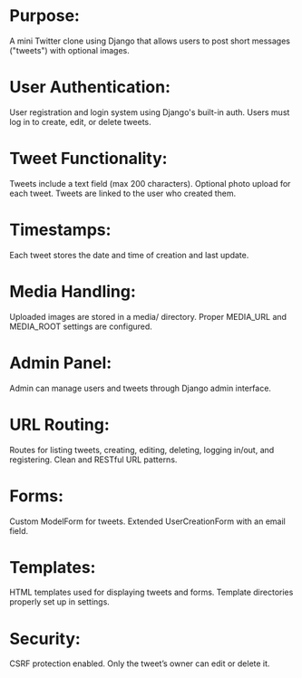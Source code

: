 # Purpose:
A mini Twitter clone using Django that allows users to post short messages ("tweets") with optional images.

# User Authentication:
User registration and login system using Django's built-in auth.
Users must log in to create, edit, or delete tweets.

# Tweet Functionality:
Tweets include a text field (max 200 characters).
Optional photo upload for each tweet.
Tweets are linked to the user who created them.

# Timestamps:
Each tweet stores the date and time of creation and last update.

# Media Handling:
Uploaded images are stored in a media/ directory.
Proper MEDIA_URL and MEDIA_ROOT settings are configured.

# Admin Panel:
Admin can manage users and tweets through Django admin interface.

# URL Routing:
Routes for listing tweets, creating, editing, deleting, logging in/out, and registering.
Clean and RESTful URL patterns.

# Forms:
Custom ModelForm for tweets.
Extended UserCreationForm with an email field.

# Templates:
HTML templates used for displaying tweets and forms.
Template directories properly set up in settings.

# Security:
CSRF protection enabled.
Only the tweet’s owner can edit or delete it.
